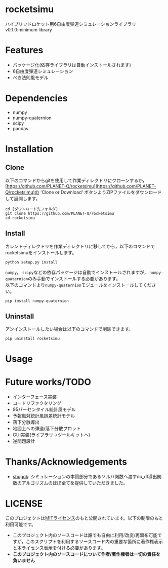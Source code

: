 # rocketsimu
ハイブリッドロケット用6自由度弾道シミュレーションライブラリ  
v0.1.0:minimum library

# Features
- パッケージ化(依存ライブラリは自動インストールされます)
- 6自由度弾道シミュレーション
- べき法則風モデル

# Dependencies
- numpy
- numpy-quaternion
- scipy
- pandas

# Installation
## Clone
以下のコマンドからgitを使用して作業ディレクトリにクローンするか，
[https://github.com/PLANET-Q/rocketsimu](https://github.com/PLANET-Q/rocketsimu)の 'Clone or Download' ボタンよりZIPファイルをダウンロードして展開します。
```
cd [ダウンロード先フォルダ]
git clone https://github.com/PLANET-Q/rocketsimu
cd rocketsimu
```

## Install
カレントディレクトリを作業ディレクトリに移してから，以下のコマンドでrocketsimuをインストールします。
```
python setup.py install
```
`numpy`， `scipy`などの依存パッケージは自動でインストールされますが， `numpy-quaternion`のみ手動でインストールする必要があります。  
以下のコマンドより`numpy-quaternion`モジュールをインストールしてください。
```
pip install numpy-quaternion
```

## Uninstall
アンインストールしたい場合は以下のコマンドで削除できます。
```
pip uninstall rocketsimu
```

# Usage


# Future works/TODO
- インターフェース実装
- コードリファクタリング
- 95パーセンタイル統計風モデル
- 予報風対統計風誤差統計モデル
- 落下分散導出
- 地図上への弾道/落下分散プロット
- GUI実装(ライブラリ→ツールキットへ)
- 逆問題設計

# Thanks/Acknowledgements
- [shugok](https://github.com/shugok): シミュレーションの本質部分であるソルバ関数へ渡すdu_dt導出関数のアルゴリズムのほぼ全てを提供していただきました。

# LICENSE
このプロジェクトは[MITライセンス](https://github.com/PLANET-Q/TrajecSimu2/blob/master/LICENSE)のもと公開されています。以下の制限のもと利用可能です。
- このプロジェクト内のソースコードは誰でも自由に利用/改変/再頒布可能ですが，このスクリプトを利用するソースコード内の重要な箇所に著作権表示と[本ライセンス表示](https://github.com/PLANET-Q/TrajecSimu2/blob/master/LICENSE)を付ける必要があります。  
- **このプロジェクト内のソースコードについて作者/著作権者は一切の責任を負いません**